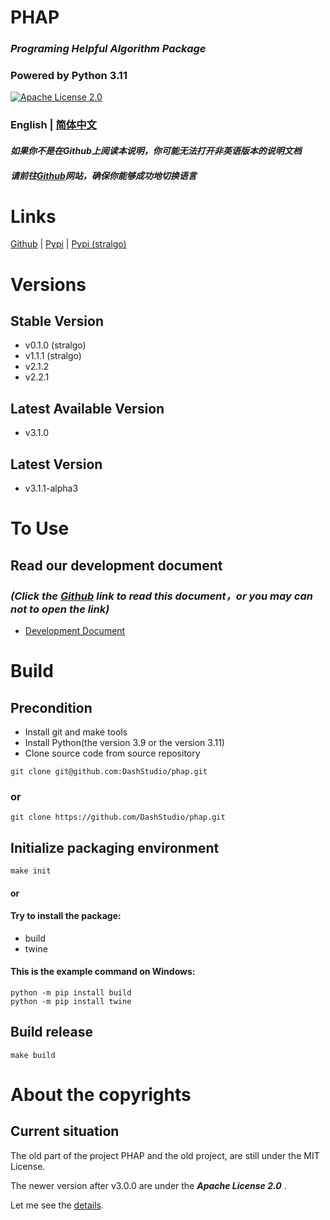 # PHAP
### *Programing Helpful Algorithm Package*
### Powered by Python 3.11
[![Apache License 2.0](https://img.shields.io/badge/license-Apache2.0-green.svg?style=flat)](https://choosealicense.com/licenses/apache-2.0/)

### English  | [简体中文](README_zh-CN.md)
#### *如果你不是在Github上阅读本说明，你可能无法打开非英语版本的说明文档*
#### *请前往[Github](https://github.com/DashStudio/phap "Github")网站，确保你能够成功地切换语言*

# Links
[Github](https://github.com/DashStudio/phap "Github") | [Pypi](https://pypi.org/project/phap/ "Pypi") | [Pypi (stralgo)](https://pypi.org/project/stralgo/ "Pypi (stralgo)")

# Versions
## Stable Version
+ v0.1.0 (stralgo)
+ v1.1.1 (stralgo)
+ v2.1.2
+ v2.2.1

## Latest Available Version
+ v3.1.0

## Latest Version
+ v3.1.1-alpha3

# To Use
## Read our development document
### *(Click the [Github](https://github.com/DashStudio/phap "Github") link to read this document，or you may can not to open the link)*
+ [Development Document](doc/README.md)

# Build
## Precondition
+ Install git and make tools
+ Install Python(the version 3.9 or the version 3.11)
+ Clone source code from source repository
```
git clone git@github.com:DashStudio/phap.git
```
### or
```
git clone https://github.com/DashStudio/phap.git
```

## Initialize packaging environment
```
make init
```
#### or
#### Try to install the package:
+ build
+ twine
#### This is the example command on Windows:
```
python -m pip install build
python -m pip install twine
```

## Build release
```
make build
```

# About the copyrights
## Current situation

The old part of the project PHAP and the old project,
are still under the MIT License.

The newer version after v3.0.0 are under the ***Apache License 2.0*** .

Let me see the [details](LICENSE).
